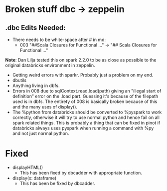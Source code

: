 # Broken stuff dbc -> zeppelin

## .dbc Edits Needed:
- There needs to be white-space after # in md:
  - 003 "##Scala Closures for Functional ..." -> "## Scala Closures for Functional ..."

**Note**: Dan Lilja tested this on spark 2.2.0 to be as close as possible to the
original databricks environment in zeppelin.

- Getting weird errors with sparkr. Probably just a problem on my end.
- dbutils
- Anything living in dbfs.
- Errors in 008 due to sqlContext.read.load(path) giving an "illegal start of
  definition" error on the .load part. Guessing it's because of the filepath
  used is in dbfs. The entirety of 008 is basically broken because of this and
  the many uses of display().
- The %python from databricks should be converted to %pyspark to work correctly,
  otherwise it will try to use normal python and hence fail on all spark related
  things. This is probably a thing that can be fixed in pinot if databricks
  always uses pyspark when running a command with %py and not just normal
  python.

# Fixed

- displayHTML()
  - This has been fixed by dbcadder with appropriate function.
- display(x: dataframe)
  - This has been be fixed by dbcadder.
